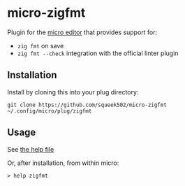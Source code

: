 micro-zigfmt
============

Plugin for the [micro editor](https://github.com/zyedidia/micro) that provides support for:

- `zig fmt` on save
- `zig fmt --check` integration with the official linter plugin

## Installation

Install by cloning this into your plug directory:

```
git clone https://github.com/squeek502/micro-zigfmt ~/.config/micro/plug/zigfmt
```

## Usage

See [the help file](help/zigfmt.md)

Or, after installation, from within micro:

```
> help zigfmt
```

